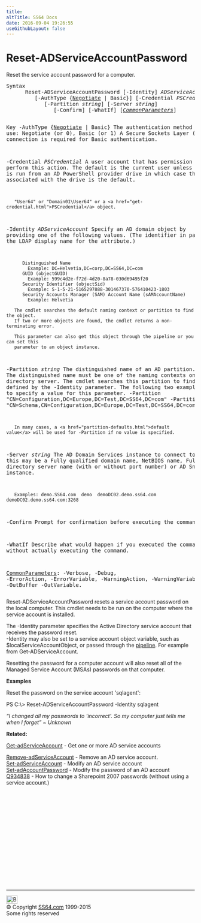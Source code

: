 ```yaml
---
title:
altTitle: SS64 Docs
date: 2016-09-04 19:26:55
useGithubLayout: false
---
```

<!-- #BeginLibraryItem "/Library/head_ps.lbi" --><!-- #EndLibraryItem --><h1>Reset-ADServiceAccountPassword</h1> 
<p>Reset the service account password for a computer.</p>
<pre>Syntax
      Reset-ADServiceAccountPassword [-Identity] <i>ADServiceAccount</i>
         [-AuthType {<u>Negotiate</u> | Basic}] [-Credential <i>PSCredential</i>]
            [-Partition <i>string</i>] [-Server <i>string</i>]
               [-Confirm] [-WhatIf] [<a href="common.html"><i>CommonParameters</i></a>]

Key
   -AuthType {<u>Negotiate</u> | Basic}
       The authentication method to use: Negotiate (or 0), Basic (or 1)
       A Secure Sockets Layer (SSL) connection is required for Basic authentication.

   -Credential <i>PSCredential</i>
       A user account that has permission to perform this action.
       The default is the current user unless the cmdlet is run from an AD PowerShell provider drive
       in which case the account associated with the drive is the default.

       "User64" or "Domain01\User64" or a <a href="get-credential.html">PSCredential</a> object.

   -Identity <i>ADServiceAccount</i>
       Specify an AD domain object by providing one of the following values.
       (The identifier in parentheses is the LDAP display name for the attribute.)

          Distinguished Name 
            Example: DC=Helvetia,DC=corp,DC=SS64,DC=com 
          GUID (objectGUID) 
            Example: 599c4d2e-f72d-4d20-8a78-030d69495f20
          Security Identifier (objectSid) 
            Example: S-1-5-21-5165297888-301467370-576410423-1803
          Security Accounts Manager (SAM) Account Name (sAMAccountName)
            Example: Helvetia

       The cmdlet searches the default naming context or partition to find the object.
       If two or more objects are found, the cmdlet returns a non-terminating error.

       This parameter can also get this object through the pipeline or you can set this
       parameter to an object instance.

   -Partition <i>string</i>
       The distinguished name of an AD partition.
       The distinguished name must be one of the naming contexts on the current
       directory server. The cmdlet searches this partition to find the object defined by
       the -Identity parameter. 
       The following two examples show how to specify a value for this parameter.
          -Partition "CN=Configuration,DC=Europe,DC=Test,DC=SS64,DC=com"
          -Partition "CN=Schema,CN=Configuration,DC=Europe,DC=Test,DC=SS64,DC=com"
          
       In many cases, a <a href="partition-defaults.html">default value</a> will be used for -Partition if no value is specified.

   -Server <i>string</i>
       The AD Domain Services instance to connect to, this may be a Fully qualified domain name,
       NetBIOS name, Fully qualified directory server name (with or without port number) or AD Snapshot instance.

       Examples: demo.SS64.com  demo  demoDC02.demo.ss64.com  demoDC02.demo.ss64.com:3268

   -Confirm
       Prompt for confirmation before executing the command.

   -WhatIf
       Describe what would happen if you executed the command, without actually executing the command.

   <a href="common.html">CommonParameters</a>:
       -Verbose, -Debug, -ErrorAction, -ErrorVariable, -WarningAction, -WarningVariable,
       -OutBuffer -OutVariable.</pre>
<p>Reset-ADServiceAccountPassword  resets a service account password on the local computer. This cmdlet needs to be run on the computer where the service account is installed.</p>
<p>The <span class="code">-Identity</span> parameter specifies the Active Directory service account that receives the password reset. <br>
<span class="code">-Identity</span>  may also be set to a service account object variable, such as <span class="code">$localServiceAccountObject</span>, or passed through the <a href="syntax-pipeline.html">pipeline</a>. For example
from Get-ADServiceAccount.</p>
<p>Resetting the password for a computer account will also reset all of the Managed Service Account (MSAs) passwords on that computer.</p>
<p><b>Examples</b></p>
<p>Reset the password on the service account 'sqlagent':</p>
<p><span class="code">PS C:\&gt; Reset-ADServiceAccountPassword -Identity sqlagent</span></p>
<p class="quote"><i>“I changed all my passwords to 'incorrect'. So my computer just tells me when I forget” ~ Unknown</i></p><p><b>Related:</b></p>
<p><a href="get-adserviceaccount.html">Get-adServiceAccount</a> - Get one or more AD service accounts<br>

<a href="remove-adserviceaccount.html">Remove-adServiceAccount</a> - Remove an AD service account.<br>
<a href="set-adserviceaccount.html">Set-adServiceAccount</a> - Modify an AD service account<br>
<a href="set-adaccountpassword.html">Set-adAccountPassword</a> - Modify the password of an AD account<br>
<a href="http://support.microsoft.com/kb/934838">Q934838</a> - How to change a Sharepoint 2007 passwords (without using a service account.)</p><!-- #BeginLibraryItem "/Library/foot_ps.lbi" --><p>
<!-- PowerShell300 -->
<ins class="adsbygoogle" style="display:inline-block;width:300px;height:250px" data-ad-client="ca-pub-6140977852749469" data-ad-slot="6253539900"></ins>
<script>
(adsbygoogle = window.adsbygoogle || []).push({});
</script></p>
<hr>
<div id="bl" class="footer"><a href="reset-adserviceaccountpassword.html#"><img src="../images/top.png" width="30" height="22" alt="Back to the Top"></a></div>
<div id="br" class="footer, tagline">© Copyright <a href="../index.html">SS64.com</a> 1999-2015<br>
Some rights reserved</div><!-- #EndLibraryItem -->

